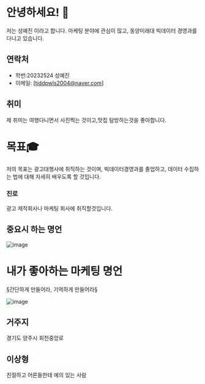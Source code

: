 # 안녕하세요! 👋

저는 성예진 이라고 합니다. 마케팅 분야에 관심이 많고, 동양미래대 빅데이터 경영과를 다니고 있습니다.

## 연락처
- 학번:20232524 성예진
- 이메일: [tjddpwls2004@naver.com]

## 취미
제 취미는 여행다니면서 사진찍는 것이고,맛집 탐방하는것을 좋아합니다.

# 목표🎓
저의 목표는 광고대행사에 취직하는 것이며, 빅데이터경영과를 졸업하고, 데이터 수집하는 법에 대해 자세히 배우도록 할 것입니다.

 ### 진로
 광고 제작회사나 마케팅 회사에 취직할것입니다.

 
## 중요시 하는 명언

![image](https://github.com/yejin1217/yejin1217/assets/144872115/40ccf919-5f2c-4ce5-80c3-99e6c81ce927)

# 내가 좋아하는 마케팅 명언
§간단하게 만들어라, 기억하게 만들어라§

![image](https://github.com/yejin1217/yejin1217/assets/144872115/3ee14867-2c5b-4156-8e93-60f198344612)

## 거주지
경기도 양주시 회천중앙로 

## 이상형
친절하고 어른들한테 예의 있는 사람
